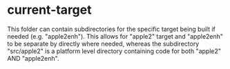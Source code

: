 # current-target

This folder can contain subdirectories for the specific target being built if needed (e.g. "apple2enh").
This allows for "apple2" target and "apple2enh" to be separate by directly where needed, whereas the
subdirectory "src/apple2" is a platform level directory containing code for both "apple2" AND "apple2enh".
